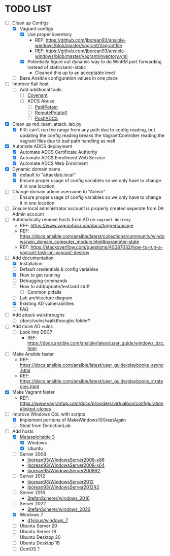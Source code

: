 # TODO LIST
- [ ] Clean up Configs
  - [x] Vagrant configs
    - [x] Use proper inventory
      - REF: https://github.com/jborean93/ansible-windows/blob/master/vagrant/Vagrantfile
      - REF: https://github.com/jborean93/ansible-windows/blob/master/vagrant/inventory.yml
    - [x] Potentially figure out dynamic way to do WinRM port forwarding instead of static/semi-static
      - Cleaned this up to an acceptable level
  - [ ] Base Ansible configuration values in one place
- [ ] Improve Kali host
  - [ ] Add additional tools
    - [ ] [Covenant](https://github.com/cobbr/Covenant/wiki/Installation-And-Startup)
    - [ ] ADCS Abuse
      - [ ] [PetitPotam](https://github.com/topotam/PetitPotam/)
      - [ ] [RemotePotato0](https://github.com/antonioCoco/RemotePotato0)
      - [ ] [PoshADCS](https://github.com/cfalta/PoshADCS)
- [x] Clean up red_team_attack_lab.py
    - [x] FIX: can't run the range from any path due to config reading, but updating the config reading breaks the VagrantController reading the vagrant files due to bad path handling as well
- [x] Automate ADCS deployment
  - [x] Automate ADCS Certificate Authority
  - [x] Automate ADCS Enrollment Web Service
  - [x] Automate ADCS Web Enrollment
- [x] Dynamic domain name
    - [x] default to "attacklab.local"
    - [x] Ensure proper usage of config variables so we only have to change it in one location
- [ ] Change domain admin username to "Admin"
    - [ ] Ensure proper usage of config variables so we only have to change it in one location
- [ ] Ensure local administrator account is properly created seperate from DA Admin account
- [ ] Automatically remove hosts from AD on `vagrant destroy`
    - REF: https://www.vagrantup.com/docs/triggers/usage
    - REF: https://docs.ansible.com/ansible/latest/collections/community/windows/win_domain_computer_module.html#parameter-state
    - REF: https://stackoverflow.com/questions/40087032/how-to-run-a-vagrant-task-on-vagrant-destroy
- [ ] Add documentation
    - [x] Installation
    - [ ] Default credentials & config variables
    - [x] How to get running
    - [ ] Debugging commands
    - [ ] How to add/update/test/add stuff
      - [ ] Common pitfalls
    - [ ] Lab architecture diagram
    - [x] Existing AD vulnerabilities
    - [ ] FAQ
- [ ] Add attack walkthroughs
    - [ ] /docs/vulns/walkthroughs folder?
- [ ] Add more AD vulns
  - [ ] Look into DSC?
    - REF: https://docs.ansible.com/ansible/latest/user_guide/windows_dsc.html
- [ ] Make Ansible faster
  - REF: https://docs.ansible.com/ansible/latest/user_guide/playbooks_async.html
  - REF: https://docs.ansible.com/ansible/latest/user_guide/playbooks_strategies.html
- [x] Make Vagrant faster
  - REF: https://www.vagrantup.com/docs/providers/virtualbox/configuration#linked-clones
- [ ] Improve Windows QoL with scripts
  - [x] Implement portions of MakeWindows10GreatAgain 
  - [ ] Steal from DetectionLab
- [ ] Add hosts
    - [x] [Metasploitable 3](https://github.com/rapid7/metasploitable3)
      - [x] Windows
      - [x] Ubuntu
    - [ ] Server 2008
      - [jborean93/WindowsServer2008-x86](https://app.vagrantup.com/jborean93/boxes/WindowsServer2008-x86)
      - [jborean93/WindowsServer2008-x64](https://app.vagrantup.com/jborean93/boxes/WindowsServer2008-x64)
      - [jborean93/WindowsServer2008R2](https://app.vagrantup.com/jborean93/boxes/WindowsServer2008R2)
    - [ ] Server 2012
      - [jborean93/WindowsServer2012](https://app.vagrantup.com/jborean93/boxes/WindowsServer2012)
      - [jborean93/WindowsServer2012R2](https://app.vagrantup.com/jborean93/boxes/WindowsServer2012R2)
    - [ ] Server 2016
      - [StefanScherer/windows_2016](https://app.vagrantup.com/StefanScherer/boxes/windows_2016)
    - [ ] Server 2022
      - [StefanScherer/windows_2022](https://app.vagrantup.com/StefanScherer/boxes/windows_2022)
    - [x] Windows 7
      - [d1vious/windows_7](https://app.vagrantup.com/d1vious/boxes/windows_7)
    - [ ] Ubuntu Server 20
    - [ ] Ubuntu Server 18
    - [ ] Ubuntu Desktop 20
    - [ ] Ubuntu Desktop 18
    - [ ] CentOS ?
